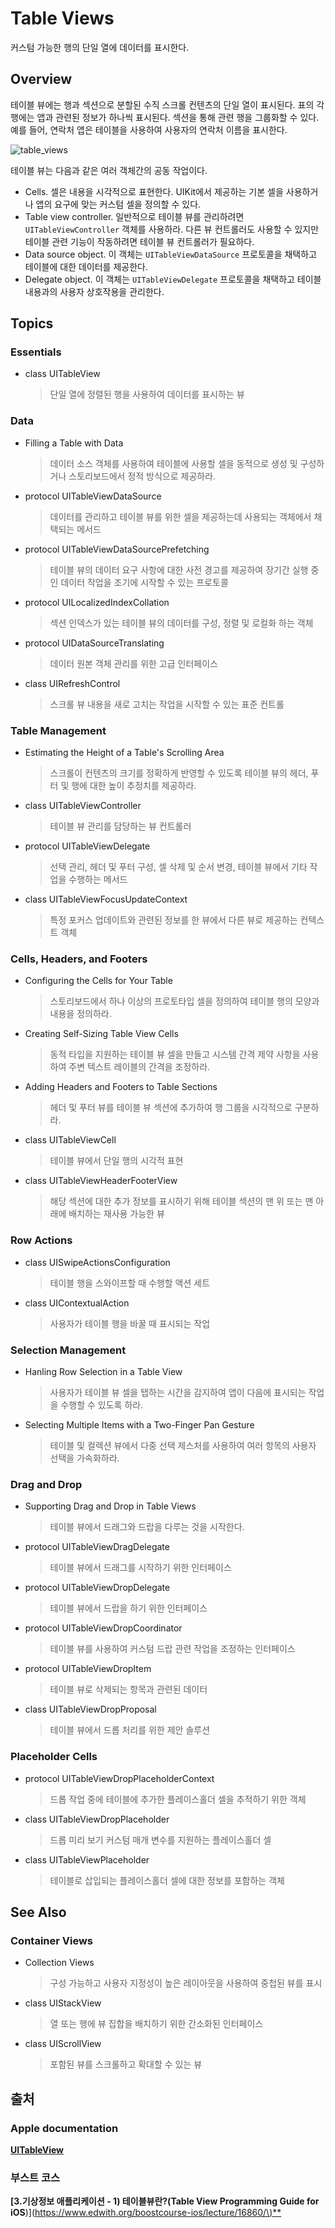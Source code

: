 # Table Views

커스텀 가능한 행의 단일 열에 데이터를 표시한다.

## Overview

테이블 뷰에는 행과 섹션으로 분할된 수직 스크롤 컨텐츠의 단일 열이 표시된다. 표의 각 행에는 앱과 관련된 정보가 하나씩 표시된다. 섹션을 통해 관련 행을 그룹화할 수 있다. 예를 들어, 연락처 앱은 테이블을 사용하여 사용자의 연락처 이름을 표시한다.

![table\_views](https://github.com/junyng/study-apple-docs/tree/c4b292b17da2edc8670232ab9689281024a64f04/.gitbook/assets/table_views.png)

테이블 뷰는 다음과 같은 여러 객체간의 공동 작업이다.

* Cells. 셀은 내용을 시각적으로 표현한다. UIKit에서 제공하는 기본 셀을 사용하거나 앱의 요구에 맞는 커스텀 셀을 정의할 수 있다.
* Table view controller. 일반적으로 테이블 뷰를 관리하려면 `UITableViewController` 객체를 사용하라. 다른 뷰 컨트롤러도 사용할 수 있지만 테이블 관련 기능이 작동하려면 테이블 뷰 컨트롤러가 필요하다.
* Data source object. 이 객체는 `UITableViewDataSource` 프로토콜을 채택하고 테이블에 대한 데이터를 제공한다.
* Delegate object. 이 객체는 `UITableViewDelegate` 프로토콜을 채택하고 테이블 내용과의 사용자 상호작용을 관리한다. 

## Topics

### Essentials

* class UITableView

  > 단일 열에 정렬된 행을 사용하여 데이터를 표시하는 뷰

### Data

* Filling a Table with Data

  > 데이터 소스 객체를 사용하여 테이블에 사용할 셀을 동적으로 생성 및 구성하거나 스토리보드에서 정적 방식으로 제공하라.

* protocol UITableViewDataSource

  > 데이터를 관리하고 테이블 뷰를 위한 셀을 제공하는데 사용되는 객체에서 채택되는 메서드

* protocol UITableViewDataSourcePrefetching

  > 테이블 뷰의 데이터 요구 사항에 대한 사전 경고를 제공하여 장기간 실행 중인 데이터 작업을 조기에 시작할 수 있는 프로토콜

* protocol UILocalizedIndexCollation

  > 섹션 인덱스가 있는 테이블 뷰의 데이터를 구성, 정렬 및 로컬화 하는 객체

* protocol UIDataSourceTranslating

  > 데이터 원본 객체 관리를 위한 고급 인터페이스

* class UIRefreshControl

  > 스크롤 뷰 내용을 새로 고치는 작업을 시작할 수 있는 표준 컨트롤

### Table Management

* Estimating the Height of a Table's Scrolling Area

  > 스크롤이 컨텐츠의 크기를 정확하게 반영할 수 있도록 테이블 뷰의 헤더, 푸터 및 행에 대한 높이 추정치를 제공하라.

* class UITableViewController

  > 테이블 뷰 관리를 담당하는 뷰 컨트롤러

* protocol UITableViewDelegate

  > 선택 관리, 헤더 및 푸터 구성, 셀 삭제 및 순서 변경, 테이블 뷰에서 기타 작업을 수행하는 메서드

* class UITableViewFocusUpdateContext

  > 특정 포커스 업데이트와 관련된 정보를 한 뷰에서 다른 뷰로 제공하는 컨텍스트 객체

### Cells, Headers, and Footers

* Configuring the Cells for Your Table

  > 스토리보드에서 하나 이상의 프로토타입 셀을 정의하여 테이블 행의 모양과 내용을 정의하라.

* Creating Self-Sizing Table View Cells

  > 동적 타입을 지원하는 테이블 뷰 셀을 만들고 시스템 간격 제약 사항을 사용하여 주변 텍스트 레이블의 간격을 조정하라.

* Adding Headers and Footers to Table Sections

  > 헤더 및 푸터 뷰를 테이블 뷰 섹션에 추가하여 행 그룹을 시각적으로 구분하라.

* class UITableViewCell

  > 테이블 뷰에서 단일 행의 시각적 표현

* class UITableViewHeaderFooterView

  > 해당 섹션에 대한 추가 정보를 표시하기 위해 테이블 섹션의 맨 위 또는 맨 아래에 배치하는 재사용 가능한 뷰

### Row Actions

* class UISwipeActionsConfiguration

  > 테이블 행을 스와이프할 때 수행할 액션 세트

* class UIContextualAction

  > 사용자가 테이블 행을 바꿀 때 표시되는 작업

### Selection Management

* Hanling Row Selection in a Table View

  > 사용자가 테이블 뷰 셀을 탭하는 시간을 감지하여 앱이 다음에 표시되는 작업을 수행할 수 있도록 하라.

* Selecting Multiple Items with a Two-Finger Pan Gesture

  > 테이블 및 컬렉션 뷰에서 다중 선택 제스처를 사용하여 여러 항목의 사용자 선택을 가속화하라.

### Drag and Drop

* Supporting Drag and Drop in Table Views

  > 테이블 뷰에서 드래그와 드랍을 다루는 것을 시작한다.

* protocol UITableViewDragDelegate

  > 테이블 뷰에서 드래그를 시작하기 위한 인터페이스

* protocol UITableViewDropDelegate

  > 테이블 뷰에서 드랍을 하기 위한 인터페이스

* protocol UITableViewDropCoordinator

  > 테이블 뷰를 사용하여 커스텀 드랍 관련 작업을 조정하는 인터페이스

* protocol UITableViewDropItem

  > 테이블 뷰로 삭제되는 항목과 관련된 데이터

* class UITableViewDropProposal

  > 테이블 뷰에서 드롭 처리를 위한 제안 솔루션

### Placeholder Cells

* protocol UITableViewDropPlaceholderContext

  > 드롭 작업 중에 테이블에 추가한 플레이스홀더 셀을 추적하기 위한 객체

* class UITableViewDropPlaceholder

  > 드롭 미리 보기 커스텀 매개 변수를 지원하는 플레이스홀더 셀

* class UITableViewPlaceholder

  > 테이블로 삽입되는 플레이스홀더 셀에 대한 정보를 포함하는 객체

## See Also

### Container Views

* Collection Views

  > 구성 가능하고 사용자 지정성이 높은 레이아웃을 사용하여 중첩된 뷰를 표시

* class UIStackView

  > 열 또는 행에 뷰 집합을 배치하기 위한 간소화된 인터페이스

* class UIScrollView

  > 포함된 뷰를 스크롤하고 확대할 수 있는 뷰

## 출처

### Apple documentation

[**UITableView**](https://developer.apple.com/documentation/uikit/uitableview)

### 부스트 코스

**\[3.기상정보 애플리케이션 - 1\) 테이블뷰란?\(Table View Programming Guide for iOS**\)\]\([https://www.edwith.org/boostcourse-ios/lecture/16860/\)\*\*](https://www.edwith.org/boostcourse-ios/lecture/16860/%29**)

